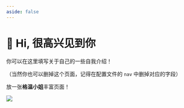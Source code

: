 ```yaml
---
aside: false
---
```


# 👋 Hi, 很高兴见到你

你可以在这里填写关于自己的一些自我介绍！

（当然你也可以删掉这个页面，记得在配置文件的 `nav` 中删掉对应的字段）

放一张**格温小姐**丰富页面！

![](/hi.jpg)
